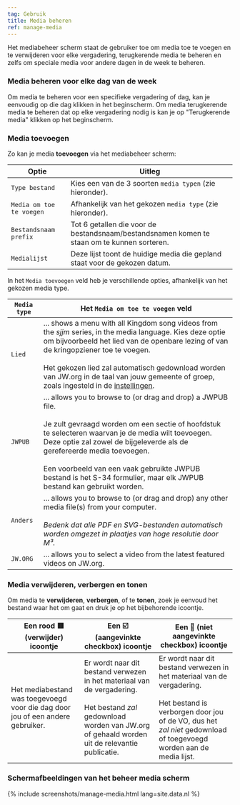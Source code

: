```yaml
---
tag: Gebruik
title: Media beheren
ref: manage-media
---
```


Het mediabeheer scherm staat de gebruiker toe om media toe te voegen en te verwijderen voor elke vergadering, terugkerende media te beheren en zelfs om speciale media voor andere dagen in de week te beheren.

### Media beheren voor elke dag van de week

Om media te beheren voor een specifieke vergadering of dag, kan je eenvoudig op die dag klikken in het beginscherm. Om media terugkerende media te beheren dat op elke vergadering nodig is kan je op "Terugkerende media" klikken op het beginscherm.

### Media toevoegen

Zo kan je media **toevoegen** via het mediabeheer scherm:

| Optie                    | Uitleg                                                                                      |
| ------------------------ | ------------------------------------------------------------------------------------------- |
| `Type bestand`           | Kies een van de 3 soorten `media typen` (zie hieronder).                                    |
| `Media om toe te voegen` | Afhankelijk van het gekozen `media type` (zie hieronder).                                   |
| `Bestandsnaam prefix`    | Tot 6 getallen die voor de bestandsnaam/bestandsnamen komen te staan om te kunnen sorteren. |
| `Medialijst`             | Deze lijst toont de huidige media die gepland staat voor de gekozen datum.                  |

In het `Media toevoegen` veld heb je verschillende opties, afhankelijk van het gekozen media type.

| `Media type` | Het `Media om toe te voegen` veld                                                                                                                                                                                                                                                                                                                                                                           |
| ------------ | ----------------------------------------------------------------------------------------------------------------------------------------------------------------------------------------------------------------------------------------------------------------------------------------------------------------------------------------------------------------------------------------------------------- |
| `Lied`       | ... shows a menu with all Kingdom song videos from the *sjjm* series, in the media language. Kies deze optie om bijvoorbeeld het lied van de openbare lezing of van de kringopziener toe te voegen. <br><br> Het gekozen lied zal automatisch gedownload worden van JW.org in de taal van jouw gemeente of groep, zoals ingesteld in de [instellingen]({{page.lang}}/#configuration).           |
| `JWPUB`      | ... allows you to browse to (or drag and drop) a JWPUB file. <br><br> Je zult gevraagd worden om een sectie of hoofdstuk te selecteren waarvan je de media wilt toevoegen. Deze optie zal zowel de bijgeleverde als de gerefereerde media toevoegen. <br><br> Een voorbeeld van een vaak gebruikte JWPUB bestand is het S-34 formulier, maar elk JWPUB bestand kan gebruikt worden. |
| `Anders`     | ... allows you to browse to (or drag and drop) any other media file(s) from your computer. <br><br> *Bedenk dat alle PDF en SVG-bestanden automatisch worden omgezet in plaatjes van hoge resolutie door M³.*                                                                                                                                                                                   |
| `JW.ORG`     | ... allows you to select a video from the latest featured videos on JW.org.                                                                                                                                                                                                                                                                                                                                 |

### Media verwijderen, verbergen en tonen

Om media te **verwijderen**, **verbergen**, of te **tonen**, zoek je eenvoud het bestand waar het om gaat en druk je op het bijbehorende icoontje.

| Een rood 🟥 (verwijder) icoontje                                                | Een ☑️ (aangevinkte checkbox) icoontje                                                                                                                                                      | Een 🔲 (niet aangevinkte checkbox) icoontje                                                                                                                                                                      |
| ------------------------------------------------------------------------------ | ------------------------------------------------------------------------------------------------------------------------------------------------------------------------------------------- | --------------------------------------------------------------------------------------------------------------------------------------------------------------------------------------------------------------- |
| Het mediabestand was toegevoegd voor die dag door jou of een andere gebruiker. | Er wordt naar dit bestand verwezen in het materiaal van de vergadering. <br><br> Het bestand *zal* gedownload worden van JW.org of gehaald worden uit de relevantie publicatie. | Er wordt naar dit bestand verwezen in het materiaal van de vergadering. <br><br> Het bestand is verborgen door jou of de VO, dus het *zal niet* gedownload of toegevoegd worden aan de media lijst. |

### Schermafbeeldingen van het beheer media scherm

{% include screenshots/manage-media.html lang=site.data.nl %}

